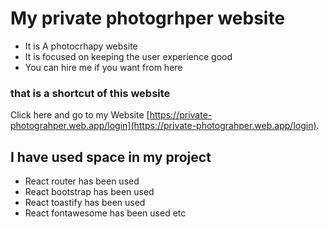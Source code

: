 # My private photogrhper website
- It is A photocrhapy website
- It is focused on keeping the user experience good
- You can hire me if you want from here


### that is a shortcut of this website
Click here and go to my Website [https://private-photograhper.web.app/login](https://private-photograhper.web.app/login). 


## I have used space in my project

- React router has been used
- React bootstrap has been used
- React toastify has been used
- React fontawesome has been used etc
